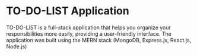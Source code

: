 # TO-DO-LIST Application
TO-DO-LIST is a full-stack application that helps you organize your responsibilities more easily, providing a user-friendly interface. The application was built using the MERN stack (MongoDB, Express.js, React.js, Node.js)







